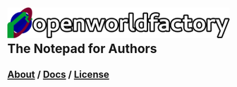 # ![open world factory](./logos/header.svg) The Notepad for Authors

## [About](about.md) / [Docs](userdocs/index.md) / [License](license.md)
